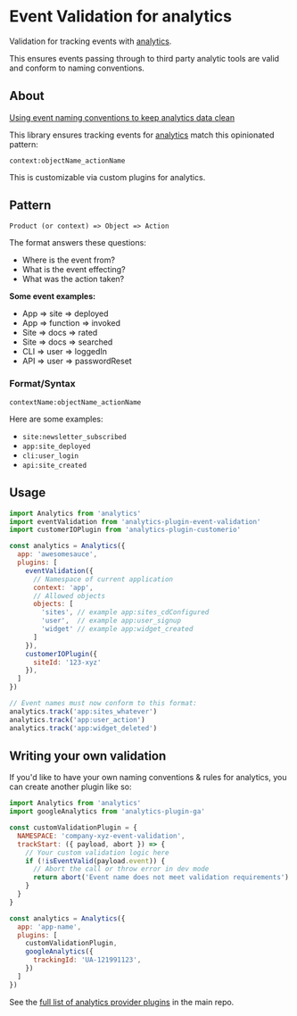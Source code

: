 # Event Validation for analytics

Validation for tracking events with [analytics](https://npmjs.com/package/analytics).

This ensures events passing through to third party analytic tools are valid and conform to naming conventions.

## About

[Using event naming conventions to keep analytics data clean](https://davidwells.io/blog/clean-analytics)

This library ensures tracking events for [analytics](https://npmjs.com/package/analytics) match this opinionated pattern:

```
context:objectName_actionName
```

This is customizable via custom plugins for analytics.

## Pattern

`Product (or context) => Object => Action`

The format answers these questions:

- Where is the event from?
- What is the event effecting?
- What was the action taken?

**Some event examples:**

- App => site => deployed
- App => function => invoked
- Site => docs => rated
- Site => docs => searched
- CLI => user => loggedIn
- API => user => passwordReset

### Format/Syntax

```
contextName:objectName_actionName
```

Here are some examples:

- `site:newsletter_subscribed`
- `app:site_deployed`
- `cli:user_login`
- `api:site_created`

## Usage

```js
import Analytics from 'analytics'
import eventValidation from 'analytics-plugin-event-validation'
import customerIOPlugin from 'analytics-plugin-customerio'

const analytics = Analytics({
  app: 'awesomesauce',
  plugins: [
    eventValidation({
      // Namespace of current application
      context: 'app',
      // Allowed objects
      objects: [
        'sites', // example app:sites_cdConfigured
        'user',  // example app:user_signup
        'widget' // example app:widget_created
      ]
    }),
    customerIOPlugin({
      siteId: '123-xyz'
    }),
  ]
})

// Event names must now conform to this format:
analytics.track('app:sites_whatever')
analytics.track('app:user_action')
analytics.track('app:widget_deleted')
```

## Writing your own validation

If you'd like to have your own naming conventions & rules for analytics, you can create another plugin like so:

```js
import Analytics from 'analytics'
import googleAnalytics from 'analytics-plugin-ga'

const customValidationPlugin = {
  NAMESPACE: 'company-xyz-event-validation',
  trackStart: ({ payload, abort }) => {
    // Your custom validation logic here
    if (!isEventValid(payload.event)) {
      // Abort the call or throw error in dev mode
      return abort('Event name does not meet validation requirements')
    }
  }
}

const analytics = Analytics({
  app: 'app-name',
  plugins: [
    customValidationPlugin,
    googleAnalytics({
      trackingId: 'UA-121991123',
    })
  ]
})
```

See the [full list of analytics provider plugins](https://github.com/DavidWells/analytics#current-plugins) in the main repo.
